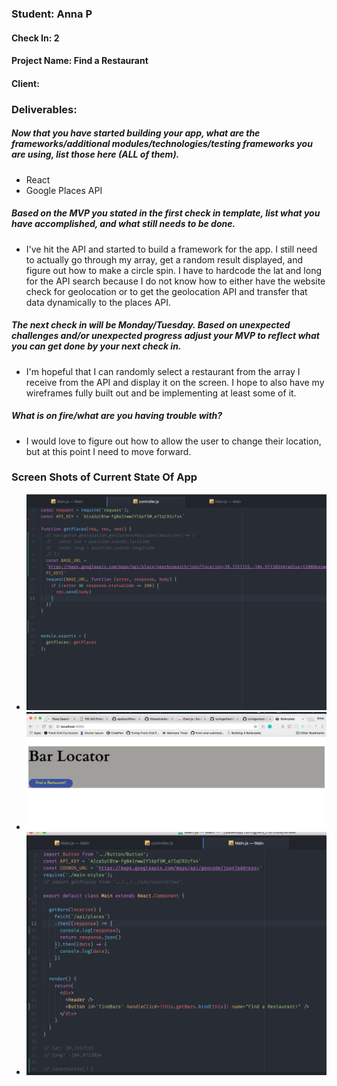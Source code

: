 ### Student: Anna P

#### Check In: 2

#### Project Name: Find a Restaurant

#### Client:

### Deliverables:  

##### Now that you have started building your app, what are the frameworks/additional modules/technologies/testing frameworks you are using, list those here (ALL of them).  
  - React
  - Google Places API

##### Based on the MVP you stated in the first check in template, list what you have accomplished, and what still needs to be done.  
  - I've hit the API and started to build a framework for the app. I still need to actually go through my array, get a random result displayed, and figure out how to make a circle spin. I have to hardcode the lat and long for the API search because I do not know how to either have the website check for geolocation or to get the geolocation API and transfer that data dynamically to the places API.

##### The next check in will be Monday/Tuesday. Based on unexpected challenges and/or unexpected progress adjust your MVP to reflect what you can get done by your next check in.  
  - I'm hopeful that I can randomly select a restaurant from the array I receive from the API and display it on the screen. I hope to also have my wireframes fully built out and be implementing at least some of it.

##### What is on fire/what are you having trouble with?
  - I would love to figure out how to allow the user to change their location, but at this point I need to move forward.

### Screen Shots of Current State Of App  
  - ![Controller.js](https://github.com/apsitos/front-end-submissions-public/blob/master/1610/mod-3/self-directed/anna-psitos/ControllerJSfile.png)
  - ![Image of Live Site](https://github.com/apsitos/front-end-submissions-public/blob/master/1610/mod-3/self-directed/anna-psitos/ImageofApp.png)
  - ![Main.js](https://github.com/apsitos/front-end-submissions-public/blob/master/1610/mod-3/self-directed/anna-psitos/MainJSfile.png) 
